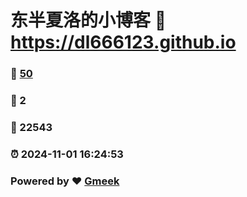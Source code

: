 # 东半夏洛的小博客 :link: https://dl666123.github.io 
### :page_facing_up: [50](https://dl666123.github.io/tag.html) 
### :speech_balloon: 2 
### :hibiscus: 22543 
### :alarm_clock: 2024-11-01 16:24:53 
### Powered by :heart: [Gmeek](https://github.com/Meekdai/Gmeek)
